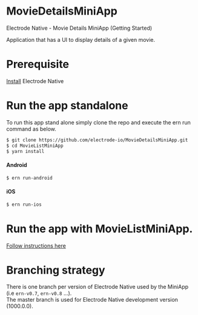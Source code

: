 # MovieDetailsMiniApp

Electrode Native - Movie Details MiniApp (Getting Started)

Application that has a UI to display details of a given movie.

# Prerequisite

[Install](https://www.gitbook.com/book/electrode/electrode-native/details) Electrode Native

# Run the app standalone
To run this app stand alone simply clone the repo and execute the ern run command as below.

```bash
$ git clone https://github.com/electrode-io/MovieDetailsMiniApp.git
$ cd MovieListMiniApp
$ yarn install
```

#### Android

```bash
$ ern run-android
```

#### iOS

```bash
$ ern run-ios
```

# Run the app with MovieListMiniApp.

 [Follow instructions here](https://github.com/electrode-io/MovieListMiniApp#run-the-app-with-moviedetailsminiapp)

# Branching strategy

There is one branch per version of Electrode Native used by the MiniApp (i.e `ern-v0.7`, `ern-v0.8` ...).  
The master branch is used for Electrode Native development version (1000.0.0). 